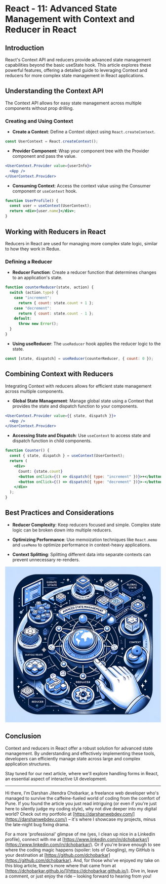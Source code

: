# React - 11: Advanced State Management with Context and Reducer in React

## Introduction

React's Context API and reducers provide advanced state management capabilities beyond the basic useState hook. This article explores these powerful features, offering a detailed guide to leveraging Context and reducers for more complex state management in React applications.

## Understanding the Context API

The Context API allows for easy state management across multiple components without prop drilling.

### Creating and Using Context

- **Create a Context**: Define a Context object using `React.createContext`.

```jsx
const UserContext = React.createContext();
```

- **Provider Component**: Wrap your component tree with the Provider component and pass the value.

```jsx
<UserContext.Provider value={userInfo}>
  <App />
</UserContext.Provider>
```

- **Consuming Context**: Access the context value using the Consumer component or `useContext` hook.

```jsx
function UserProfile() {
  const user = useContext(UserContext);
  return <div>{user.name}</div>;
}
```

## Working with Reducers in React

Reducers in React are used for managing more complex state logic, similar to how they work in Redux.

### Defining a Reducer

- **Reducer Function**: Create a reducer function that determines changes to an application's state.

```jsx
function counterReducer(state, action) {
  switch (action.type) {
    case "increment":
      return { count: state.count + 1 };
    case "decrement":
      return { count: state.count - 1 };
    default:
      throw new Error();
  }
}
```

- **Using useReducer**: The `useReducer` hook applies the reducer logic to the state.

```jsx
const [state, dispatch] = useReducer(counterReducer, { count: 0 });
```

## Combining Context with Reducers

Integrating Context with reducers allows for efficient state management across multiple components.

- **Global State Management**: Manage global state using a Context that provides the state and dispatch function to your components.

```jsx
<UserContext.Provider value={{ state, dispatch }}>
  <App />
</UserContext.Provider>
```

- **Accessing State and Dispatch**: Use `useContext` to access state and dispatch function in child components.

```jsx
function Counter() {
  const { state, dispatch } = useContext(UserContext);
  return (
    <div>
      Count: {state.count}
      <button onClick={() => dispatch({ type: "increment" })}>+</button>
      <button onClick={() => dispatch({ type: "decrement" })}>-</button>
    </div>
  );
}
```

## Best Practices and Considerations

- **Reducer Complexity**: Keep reducers focused and simple. Complex state logic can be broken down into multiple reducers.

- **Optimizing Performance**: Use memoization techniques like `React.memo` and `useMemo` to optimize performance in context-heavy applications.

- **Context Splitting**: Splitting different data into separate contexts can prevent unnecessary re-renders.

![React Concepts](images/react_blog_11.png "Advanced State Mangement With Context and Reducer")

## Conclusion

Context and reducers in React offer a robust solution for advanced state management. By understanding and effectively implementing these tools, developers can efficiently manage state across large and complex application structures.

Stay tuned for our next article, where we'll explore handling forms in React, an essential aspect of interactive UI development.

---

Hi there, I'm Darshan Jitendra Chobarkar, a freelance web developer who's managed to survive the caffeine-fueled world of coding from the comfort of Pune. If you found the article you just read intriguing (or even if you're just here to silently judge my coding style), why not dive deeper into my digital world? Check out my portfolio at [https://darshanwebdev.com/](https://darshanwebdev.com/) – it's where I showcase my projects, minus the late-night bug fixing drama.

For a more 'professional' glimpse of me (yes, I clean up nice in a LinkedIn profile), connect with me at [https://www.linkedin.com/in/dchobarkar/](https://www.linkedin.com/in/dchobarkar/). Or if you're brave enough to see where the coding magic happens (spoiler: lots of Googling), my GitHub is your destination at [https://github.com/dchobarkar](https://github.com/dchobarkar). And, for those who've enjoyed my take on this blog article, there's more where that came from at [https://dchobarkar.github.io/](https://dchobarkar.github.io/). Dive in, leave a comment, or just enjoy the ride – looking forward to hearing from you!
